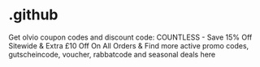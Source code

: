 # .github
Get olvio coupon codes and discount code: COUNTLESS - Save 15% Off Sitewide &amp; Extra £10 Off On All Orders &amp; Find more active promo codes, gutscheincode, voucher, rabbatcode and seasonal deals here
